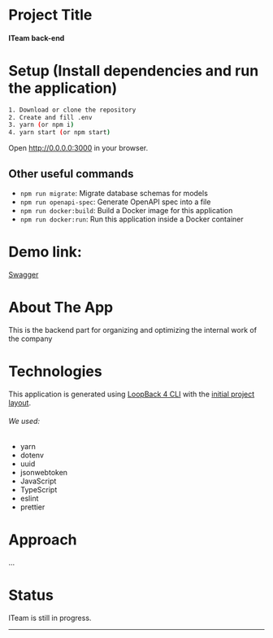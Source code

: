 # Project Title

#### ITeam back-end

# Setup (Install dependencies and run the application)

```sh
1. Download or clone the repository
2. Create and fill .env
3. yarn (or npm i)
4. yarn start (or npm start)
```

Open http://0.0.0.0:3000 in your browser.

## Other useful commands

-   `npm run migrate`: Migrate database schemas for models
-   `npm run openapi-spec`: Generate OpenAPI spec into a file
-   `npm run docker:build`: Build a Docker image for this application
-   `npm run docker:run`: Run this application inside a Docker container

# Demo link:

[Swagger](#)

# About The App

This is the backend part for organizing and optimizing the internal work of the company

# Technologies

This application is generated using [LoopBack 4 CLI](https://loopback.io/doc/en/lb4/Command-line-interface.html) with the
[initial project layout](https://loopback.io/doc/en/lb4/Loopback-application-layout.html).

###### We used:

-   yarn
-   dotenv
-   uuid
-   jsonwebtoken
-   JavaScript
-   TypeScript
-   eslint
-   prettier

# Approach

...

# Status

ITeam is still in progress.

---
